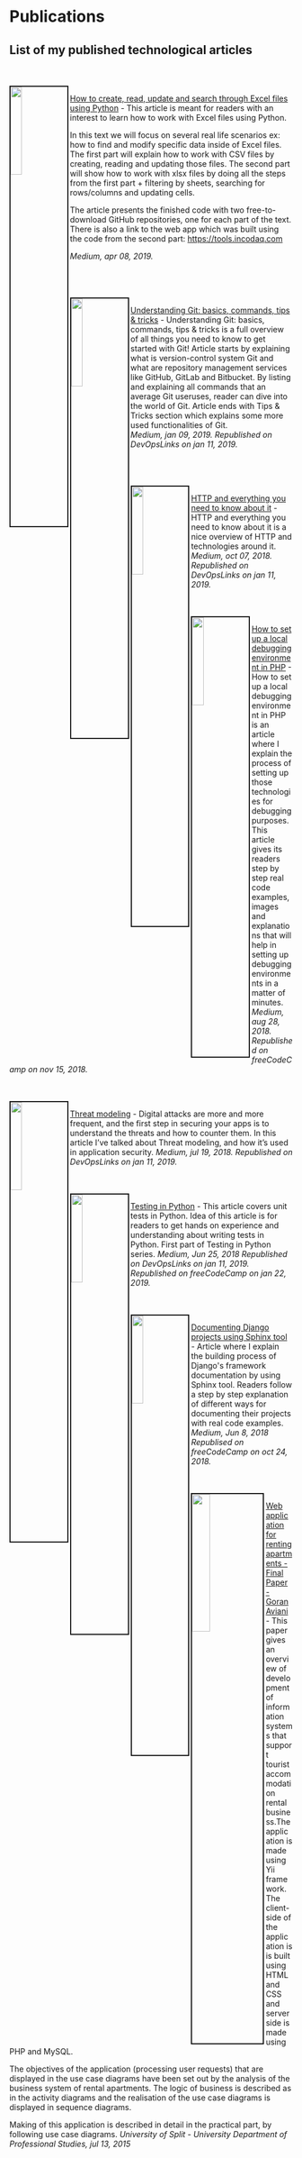 # Publications



## List of my published technological articles
<br>
<br>
<img src="https://cdn-images-1.medium.com/max/800/1*REWATbNLWv5uvpB0UKedEQ.jpeg" align="left" border="2" width="20%"/>

[How to create, read, update and search through Excel files using Python](https://medium.com/@goranaviani/how-to-create-read-update-and-search-through-excel-files-using-python-c70680d811d4) - This article is meant for readers with an interest to learn how to work with Excel files using Python.

In this text we will focus on several real life scenarios ex: how to find and modify specific data inside of Excel files.
The first part will explain how to work with CSV files by creating, reading and updating those files. 
The second part will show how to work with xlsx files by doing all the steps from the first part + filtering by sheets, searching for rows/columns and updating cells.


The article presents the finished code with two free-to-download GitHub repositories, one for each part of the text. There is also a link to the web app which was built using the code from the second part: https://tools.incodaq.com

_Medium, apr 08, 2019._ 

<br>
<br>
<br>

<img src="https://cdn-images-1.medium.com/max/1000/0*2GkM1pvDmnI2ksUM.png" align="left" border="2" width="20%"/>

[Understanding Git: basics, commands, tips & tricks](https://medium.com/@goranaviani/understanding-git-basics-commands-tips-tricks-da0c05db411f) - Understanding Git: basics, commands, tips & tricks is a full overview of all things you need to know to get started with Git! Article starts by explaining what is version-control system Git and what are repository management services like GitHub, GitLab and Bitbucket. By listing and explaining all commands that an average Git useruses, reader can dive into the world of Git. Article ends with Tips & Tricks section which explains some more used functionalities of Git.  
_Medium, jan 09, 2019._ _Republished on DevOpsLinks on jan 11, 2019._

<br>
<br>
<br>

<img src="https://cdn-images-1.medium.com/max/1067/0*sKaYtAoXV74DLcsB" align="left" border="2" width="20%"/>

[HTTP and everything you need to know about it](https://medium.com/@goranaviani/http-and-everything-you-need-to-know-about-it-8273bc224491) - HTTP and everything you need to know about it is a nice overview of HTTP and technologies around it.  
_Medium, oct 07, 2018._ _Republished on DevOpsLinks on jan 11, 2019._

<br>
<br>

<img src="https://cdn-images-1.medium.com/max/1067/1*32wN-ItVobWdxmWwyU8o8A.jpeg" align="left" border="2" width="20%"/>

[How to set up a local debugging environment in PHP](https://medium.com/@goranaviani/set-up-xdebug-phpstorm-in-php5-7-6a8386304fc6) - How to set up a local debugging environment in PHP is an article where I explain the process of setting up those technologies for debugging purposes. This article gives its readers step by step real code examples, images and explanations that will help in setting up debugging environments in a matter of minutes.  
_Medium, aug 28, 2018._ _Republished on freeCodeCamp on nov 15, 2018._


<br>
<br>

<img src="https://cdn-images-1.medium.com/max/800/1*ifhHAX50eGNx801vofFtPQ.jpeg" align="left" border="2" width="20%"/>

[Threat modeling](https://medium.com/@goranaviani/threat-modeling-317b375548da) - Digital attacks are more and more frequent, and the first step in securing your apps is to understand the threats and how to counter them. In this article I’ve talked about Threat modeling, and how it’s used in application security. 
_Medium, jul 19, 2018._ _Republished on DevOpsLinks on jan 11, 2019._


<br>
<br>
<img src="https://cdn-images-1.medium.com/max/1400/1*MQQFG3SfXfX6VkkmC3quiQ.jpeg" align="left" border="2" width="20%"/>

[Testing in Python](https://medium.com/@goranaviani/testing-in-python-c6b903eb247d) - This article covers unit tests in Python. Idea of this article is for readers to get hands on experience and understanding about writing tests in Python.
First part of Testing in Python series. 
_Medium, Jun 25, 2018_ _Republished on DevOpsLinks on jan 11, 2019._ _Republished on freeCodeCamp on jan 22, 2019._

<br>
<br>
<img src="https://cdn-images-1.medium.com/max/800/1*aBjEUaDShrMB9RFqbl_saQ.jpeg" align="left" border="2" width="20%"/>

[Documenting Django projects using Sphinx tool](https://medium.com/@goranaviani/sphinx-for-django-documentation-2454e924b3bc) - Article where I explain the building process of Django's framework documentation by using Sphinx tool. Readers follow a step by step explanation of different ways for documenting their projects  with real code examples. 
_Medium, Jun 8, 2018_ _Republised on freeCodeCamp on oct 24, 2018._

<br>
<br>

<img src="https://www.mediafire.com/convkey/6579/hkqp8s06dh6laaq6g.jpg" align="left" border="2" width="25%"/>

[Web application for renting apartments - Final Paper - Goran Aviani](https://drive.google.com/file/d/1soJI8C6pcm9K0l4A9W3z2KbWv9rNM5Uz/view?usp=sharing) - This paper gives an overview of development
 of information systems that support tourist accommodation rental business.The application is made using Yii framework. The client-side of the application is 
is built using HTML and CSS and server side is made using PHP and MySQL. 

The objectives of the application (processing user requests) that are displayed
in the use case diagrams have been set out by the analysis of the business system of rental apartments. The logic of business 
is described as in the activity diagrams and the realisation of the use case diagrams is displayed in sequence diagrams. 

Making of this application is described in detail in the practical part, by following use case diagrams. 
_University of Split - University Department of Professional Studies, jul 13, 2015_
